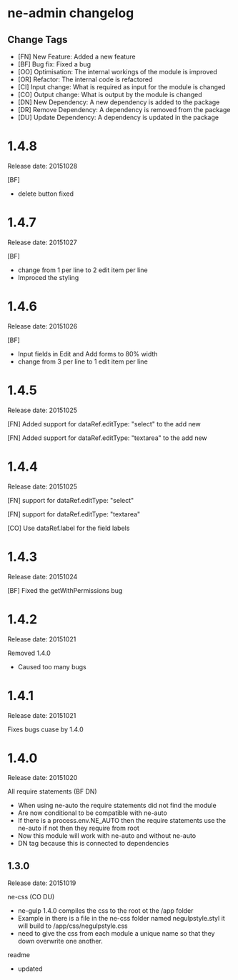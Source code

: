 # ne-admin changelog

## Change Tags

- [FN] New Feature: Added a new feature
- [BF] Bug fix: Fixed a bug
- [OO] Optimisation: The internal workings of the module is improved 
- [OR] Refactor: The internal code is refactored
- [CI] Input change: What is required as input for the module is changed
- [CO] Output change: What is output by the module is changed
- [DN] New Dependency: A new dependency is added to the package
- [DR] Remove Dependency: A  dependency is removed from the package
- [DU] Update Dependency: A dependency is updated in the package


# 1.4.8

Release date: 20151028

[BF]
- delete button fixed

# 1.4.7

Release date: 20151027

[BF]
- change from 1 per line to 2 edit item per line
- Improced the styling 


# 1.4.6

Release date: 20151026

[BF]
- Input fields in Edit and Add forms to 80% width 
- change from 3 per line to 1 edit item per line



# 1.4.5

Release date: 20151025

[FN]
Added support for dataRef.editType: "select" to the add new

[FN]
Added support for dataRef.editType: "textarea" to the add new



# 1.4.4

Release date: 20151025

[FN]
support for dataRef.editType: "select"

[FN]
support for dataRef.editType: "textarea"

[CO]
Use dataRef.label for the field labels



# 1.4.3

Release date: 20151024

[BF]
Fixed the getWithPermissions bug


# 1.4.2

Release date: 20151021

Removed 1.4.0
- Caused too many bugs


# 1.4.1

Release date: 20151021

Fixes bugs cuase by 1.4.0


# 1.4.0

Release date: 20151020

All require statements (BF DN)
- When using ne-auto the require statements did not find the module
- Are now conditional to be compatible with ne-auto
- If there is a process.env.NE_AUTO then the require statements use the ne-auto if not then they require from root
- Now this module will work with ne-auto and without ne-auto
- DN tag because this is connected to dependencies 


## 1.3.0

Release date: 20151019

ne-css (CO DU)
- ne-gulp 1.4.0 compiles the css to the root ot the /app folder
- Example in there is a file in the ne-css folder named negulpstyle.styl it will build to /app/css/negulpstyle.css
- need to give the css from each module a unique name so that they down overwrite one another.

readme 
- updated


